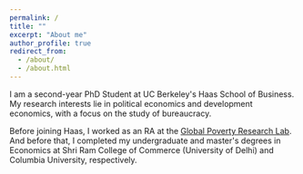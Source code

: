 ```yaml
---
permalink: /
title: ""
excerpt: "About me"
author_profile: true
redirect_from: 
  - /about/
  - /about.html
---
```



I am a second-year PhD Student at UC Berkeley's Haas School of Business. My research interests lie in political economics and development economics, with a focus on the study of bureaucracy. 

Before joining Haas, I worked as an RA at the [Global Poverty Research Lab](https://www.kellogg.northwestern.edu/research/global-poverty-research-lab.aspx). And before that, I completed my undergraduate and master's degrees in Economics at Shri Ram College of Commerce (University of Delhi) and Columbia University, respectively.





